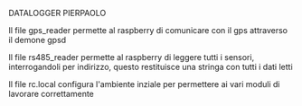 DATALOGGER PIERPAOLO

Il file gps_reader permette al raspberry di comunicare con il gps attraverso il demone gpsd

Il file rs485_reader permette al raspberry di leggere tutti i sensori, interrogandoli per indirizzo, questo restituisce una stringa con tutti i dati letti

Il file rc.local configura l'ambiente inziale per permettere ai vari moduli di lavorare correttamente

